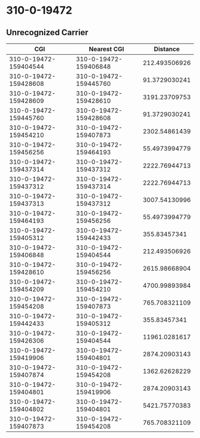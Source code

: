 # 310-0-19472
## Unrecognized Carrier


| CGI | Nearest CGI | Distance |
|-----|-------------|----------|
| 310-0-19472-159404544 | 310-0-19472-159406848 | 212.493506926 |
| 310-0-19472-159428608 | 310-0-19472-159445760 | 91.3729030241 |
| 310-0-19472-159428609 | 310-0-19472-159428610 | 3191.23709753 |
| 310-0-19472-159445760 | 310-0-19472-159428608 | 91.3729030241 |
| 310-0-19472-159454210 | 310-0-19472-159407873 | 2302.54861439 |
| 310-0-19472-159456256 | 310-0-19472-159464193 | 55.4973994779 |
| 310-0-19472-159437314 | 310-0-19472-159437312 | 2222.76944713 |
| 310-0-19472-159437312 | 310-0-19472-159437314 | 2222.76944713 |
| 310-0-19472-159437313 | 310-0-19472-159437312 | 3007.54130996 |
| 310-0-19472-159464193 | 310-0-19472-159456256 | 55.4973994779 |
| 310-0-19472-159405312 | 310-0-19472-159442433 | 355.83457341 |
| 310-0-19472-159406848 | 310-0-19472-159404544 | 212.493506926 |
| 310-0-19472-159428610 | 310-0-19472-159456256 | 2615.98668904 |
| 310-0-19472-159454209 | 310-0-19472-159454210 | 4700.99893984 |
| 310-0-19472-159454208 | 310-0-19472-159407873 | 765.708321109 |
| 310-0-19472-159442433 | 310-0-19472-159405312 | 355.83457341 |
| 310-0-19472-159426306 | 310-0-19472-159404544 | 11961.0281617 |
| 310-0-19472-159419906 | 310-0-19472-159404801 | 2874.20903143 |
| 310-0-19472-159407874 | 310-0-19472-159454208 | 1362.62628229 |
| 310-0-19472-159404801 | 310-0-19472-159419906 | 2874.20903143 |
| 310-0-19472-159404802 | 310-0-19472-159404801 | 5421.75770383 |
| 310-0-19472-159407873 | 310-0-19472-159454208 | 765.708321109 |
